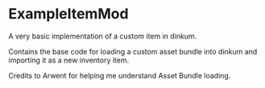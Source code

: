 # ExampleItemMod
A very basic implementation of a custom item in dinkum.

Contains the base code for loading a custom asset bundle into dinkum and importing it as a new inventory item.

Credits to Arwent for helping me understand Asset Bundle loading.
